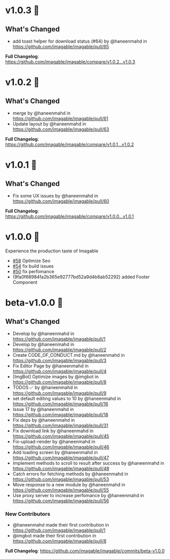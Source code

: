 # v1.0.3 🤘

## What's Changed

- add toast helper for download status (#64) by @haneenmahd in https://github.com/imagable/imagable/pull/65

**Full Changelog**: https://github.com/imagable/imagable/compare/v1.0.2...v1.0.3

# v1.0.2 👾

## What's Changed

- merge by @haneenmahd in https://github.com/imagable/imagable/pull/61
- Update layout by @haneenmahd in https://github.com/imagable/imagable/pull/63

**Full Changelog**: https://github.com/imagable/imagable/compare/v1.0.1...v1.0.2

# v1.0.1 🐞

## What's Changed

- Fix some UX issues by @haneenmahd in https://github.com/imagable/imagable/pull/60

**Full Changelog**: https://github.com/imagable/imagable/compare/v1.0.0...v1.0.1

# v1.0.0 🚀

Experience the production taste of Imagable

- [#58](https://github.com/imagable/imagable/issues/58) Optimize Seo
- [#54](https://github.com/imagable/imagable/issues/54) fix build issues
- [#50](https://github.com/imagable/imagable/issues/50) fix perfomance
- (9fa0f68984fa2b365e92777bd52a9d4b6ab52292) added Footer Component

# beta-v1.0.0 🧨

## What's Changed

- Develop by @haneenmahd in https://github.com/imagable/imagable/pull/1
- Develop by @haneenmahd in https://github.com/imagable/imagable/pull/2
- Create CODE_OF_CONDUCT.md by @haneenmahd in https://github.com/imagable/imagable/pull/3
- Fix Editor Page by @haneenmahd in https://github.com/imagable/imagable/pull/4
- [ImgBot] Optimize images by @imgbot in https://github.com/imagable/imagable/pull/8
- TODOS ✅ by @haneenmahd in https://github.com/imagable/imagable/pull/9
- set default editing values to 10 by @haneenmahd in https://github.com/imagable/imagable/pull/16
- Issue 17 by @haneenmahd in https://github.com/imagable/imagable/pull/18
- Fix deps by @haneenmahd in https://github.com/imagable/imagable/pull/31
- Fix download link by @haneenmahd in https://github.com/imagable/imagable/pull/45
- Fix-upload-render by @haneenmahd in https://github.com/imagable/imagable/pull/46
- Add loading screen by @haneenmahd in https://github.com/imagable/imagable/pull/47
- Implement methods to scroll to result after success by @haneenmahd in https://github.com/imagable/imagable/pull/48
- Catch errors for fetching methods by @haneenmahd in https://github.com/imagable/imagable/pull/53
- Move response to a new module by @haneenmahd in https://github.com/imagable/imagable/pull/55
- Use proxy server to increase perfomance by @haneenmahd in https://github.com/imagable/imagable/pull/56

### New Contributors

- @haneenmahd made their first contribution in https://github.com/imagable/imagable/pull/1
- @imgbot made their first contribution in https://github.com/imagable/imagable/pull/8

**Full Changelog**: https://github.com/imagable/imagable/commits/beta-v1.0.0
